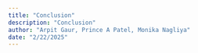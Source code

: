 ```yaml
---
title: "Conclusion"
description: "Conclusion"
author: "Arpit Gaur, Prince A Patel, Monika Nagliya"
date: "2/22/2025"
---
```

